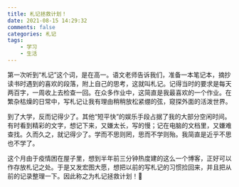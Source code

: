```yaml
---
title: 札记拯救计划！
date: 2021-08-15 14:29:32
comments: false
categories: 札记
tags: 
    - 学习
    - 生活
---
```


第一次听到“札记”这个词，是在高一。语文老师告诉我们，准备一本笔记本，摘抄读书时遇到的喜欢的段落，附上自己的思考，这就叫札记。记得当时的要求是每天两百字，一周收上去检查一回。在众多作业中，这简直是我最喜欢的一个作业。在繁杂枯燥的日常中，写札记让我有理由稍稍放松紧绷的弦，窥探外面的活泼世界。

到了大学，反而记得少了。其他“短平快”的娱乐手段占据了我的大部分空闲时间。有时看到精彩的文字，想记下来，又嫌太长，写的慢；记在电脑的文档里，又嫌难查找。久而久之，就记得少了。学而不思则罔，思而不学则殆。我简直是近乎不思也不学了。

这个月由于疫情困在屋子里，想到半年前三分钟热度建的这么一个博客，正好可以作存放札记之处。于是又发宏图大愿，想把以前的写札记的习惯捡回来，并且把从前的记录整理一下。因此称之为札记拯救计划！💪
